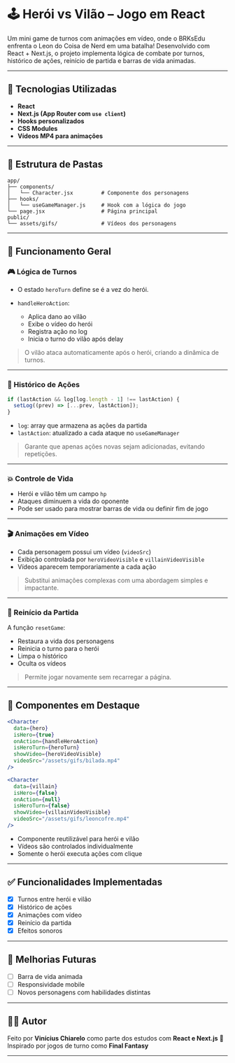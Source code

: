 # 🕹️ Herói vs Vilão – Jogo em React

Um mini game de turnos com animações em vídeo, onde o BRKsEdu enfrenta o Leon do Coisa de Nerd em uma batalha!
Desenvolvido com React + Next.js, o projeto implementa lógica de combate por turnos, histórico de ações, reinício de partida e barras de vida animadas.

---

## 🚀 Tecnologias Utilizadas

* **React**
* **Next.js (App Router com `use client`)**
* **Hooks personalizados**
* **CSS Modules**
* **Vídeos MP4 para animações**

---

## 📁 Estrutura de Pastas

```
app/
├── components/
│   └── Character.jsx         # Componente dos personagens
├── hooks/
│   └── useGameManager.js     # Hook com a lógica do jogo
└── page.jsx                  # Página principal
public/
└── assets/gifs/              # Vídeos dos personagens
```

---

## 📄 Funcionamento Geral

### 🎮 Lógica de Turnos

* O estado `heroTurn` define se é a vez do herói.
* `handleHeroAction`:

  * Aplica dano ao vilão
  * Exibe o vídeo do herói
  * Registra ação no log
  * Inicia o turno do vilão após delay

> O vilão ataca automaticamente após o herói, criando a dinâmica de turnos.

---

### 🧠 Histórico de Ações

```js
if (lastAction && log[log.length - 1] !== lastAction) {
  setLog((prev) => [...prev, lastAction]);
}
```

* `log`: array que armazena as ações da partida
* `lastAction`: atualizado a cada ataque no `useGameManager`

> Garante que apenas ações novas sejam adicionadas, evitando repetições.

---

### 💥 Controle de Vida

* Herói e vilão têm um campo `hp`
* Ataques diminuem a vida do oponente
* Pode ser usado para mostrar barras de vida ou definir fim de jogo

---

### 🎬 Animações em Vídeo

* Cada personagem possui um vídeo (`videoSrc`)
* Exibição controlada por `heroVideoVisible` e `villainVideoVisible`
* Vídeos aparecem temporariamente a cada ação

> Substitui animações complexas com uma abordagem simples e impactante.

---

### 🔄 Reinício da Partida

A função `resetGame`:

* Restaura a vida dos personagens
* Reinicia o turno para o herói
* Limpa o histórico
* Oculta os vídeos

> Permite jogar novamente sem recarregar a página.

---

## 🧩 Componentes em Destaque

```jsx
<Character
  data={hero}
  isHero={true}
  onAction={handleHeroAction}
  isHeroTurn={heroTurn}
  showVideo={heroVideoVisible}
  videoSrc="/assets/gifs/bilada.mp4"
/>

<Character
  data={villain}
  isHero={false}
  onAction={null}
  isHeroTurn={false}
  showVideo={villainVideoVisible}
  videoSrc="/assets/gifs/leoncofre.mp4"
/>
```

* Componente reutilizável para herói e vilão
* Vídeos são controlados individualmente
* Somente o herói executa ações com clique

---

## ✅ Funcionalidades Implementadas

* [x] Turnos entre herói e vilão
* [x] Histórico de ações
* [x] Animações com vídeo
* [x] Reinício da partida
* [x] Efeitos sonoros 

---

## 📌 Melhorias Futuras

* [ ] Barra de vida animada
* [ ] Responsividade mobile
* [ ] Novos personagens com habilidades distintas

---
<!--
## 📸 Demonstração

> 💡 Adicione aqui um **GIF** ou **link do Vercel** com a demonstração do jogo funcionando.

---
-->

## 🧑‍💻 Autor

Feito por **Vinícius Chiarelo** como parte dos estudos com **React e Next.js**
🎯 Inspirado por jogos de turno como **Final Fantasy**

---
